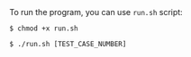<div>
  To run the program, you can use <code>run.sh</code> script:
  <pre><code>$ chmod +x run.sh</code></pre>
  <pre><code>$ ./run.sh [TEST_CASE_NUMBER]</code></pre>
</div>
